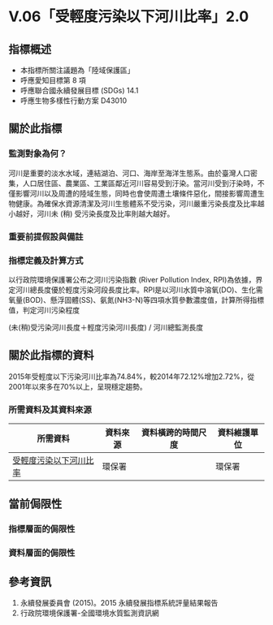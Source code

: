 # V.06「受輕度污染以下河川比率」2.0


## 指標概述

* 本指標所關注議題為「陸域保護區」
* 呼應愛知目標第 8 項
* 呼應聯合國永續發展目標 (SDGs) 14.1
* 呼應生物多樣性行動方案 D43010


<script type="text/javascript" src="http://cdn.mathjax.org/mathjax/latest/MathJax.js?config=TeX-AMS-MML_HTMLorMML"></script>


## 關於此指標
### 監測對象為何？
河川是重要的淡水水域，連結湖泊、河口、海岸至海洋生態系。由於臺灣人口密集，人口居住區、農業區、工業區鄰近河川容易受到汙染。當河川受到汙染時，不僅影響河川以及周遭的陸域生態，同時也會使周遭土壤條件惡化，間接影響周遭生物健康。為確保水資源清潔及河川生態體系不受污染，河川嚴重污染長度及比率越小越好，河川未 (稍) 受污染長度及比率則越大越好。

### 重要前提假設與備註



### 指標定義及計算方式

以行政院環境保護署公布之河川污染指數 (River Pollution Index, RPI)為依據，界定河川總長度優於輕度污染河段長度比率。RPI是以河川水質中溶氧(DO)、生化需氧量(BOD)、懸浮固體(SS)、氨氮(NH3-N)等四項水質參數濃度值，計算所得指標值，判定河川污染程度

(未(稍)受污染河川長度＋輕度污染河川長度) / 河川總監測長度 


## 關於此指標的資料
2015年受輕度以下污染河川比率為74.84%，較2014年72.12%增加2.72%，從2001年以來多在70%以上，呈現穩定趨勢。
### 所需資料及其資料來源

| 所需資料 | 資料來源 | 資料橫跨的時間尺度 | 資料維護單位 |
|-----|-----|-----|-----|
| [受輕度污染以下河川比率](https://goo.gl/buh5FQ) | 環保署|  | 環保署 |


## 當前侷限性

### 指標層面的侷限性



### 資料層面的侷限性


## 參考資訊
1. 永續發展委員會 (2015)。2015 永續發展指標系統評量結果報告
2. 行政院環境保護署-全國環境水質監測資訊網

